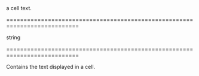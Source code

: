 <!--**
/*-------------------------------------------
    Auto-generated file. Do not modify.
-------------------------------------------

**-->
<!--d-->a cell text.<!--/d-->
===========================================================================
<!--type-->string<!--/type-->
===========================================================================

<!--shortDescription-->
Contains the text displayed in a cell.
<!--/shortDescription-->

<!--fullDescription-->

<!--/fullDescription-->